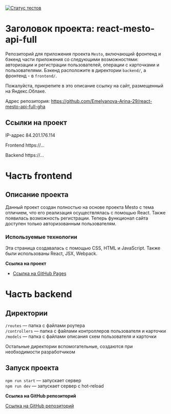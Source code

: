 [![Статус тестов](../../actions/workflows/tests.yml/badge.svg)](../../actions/workflows/tests.yml)

# Заголовок проекта: react-mesto-api-full
Репозиторий для приложения проекта `Mesto`, включающий фронтенд и бэкенд части приложения со следующими возможностями: авторизации и регистрации пользователей, операции с карточками и пользователями. Бэкенд расположите в директории `backend/`, а фронтенд - в `frontend/`. 
  
Пожалуйста, прикрепите в это описание ссылку на сайт, размещенный на Яндекс.Облаке.

Адрес репозитория: https://github.com/Emelyanova-Arina-29/react-mesto-api-full-gha

## Ссылки на проект

IP-адрес 84.201.176.114

Frontend https://...

Backend https://...

# Часть frontend

## Описание проекта
Данный проект создан полностью на основе проекта Mesto с тема отличием, что его реализация осуществлялась с помощью React. Также появилась возможность регистрации. Теперь функционал сайта доступен только авторизованным пользователям.

### Используемые технологии
Эта страница создавалась с помощью CSS, HTML и JavaScript. Также были использованы React, JSX, Webpack.

**Ссылка на проект**

* [Ссылка на GitHub Pages](https://emelyanova-arina-29.github.io/react-mesto-auth/)

# Часть backend

## Директории

`/routes` — папка с файлами роутера  
`/controllers` — папка с файлами контроллеров пользователя и карточки   
`/models` — папка с файлами описания схем пользователя и карточки  
  
Остальные директории вспомогательные, создаются при необходимости разработчиком

## Запуск проекта

`npm run start` — запускает сервер   
`npm run dev` — запускает сервер с hot-reload

**Ссылка на GitHub репозиторий**

[Ссылка на GitHub репозиторий](https://github.com/Emelyanova-Arina-29/express-mesto-gha)
